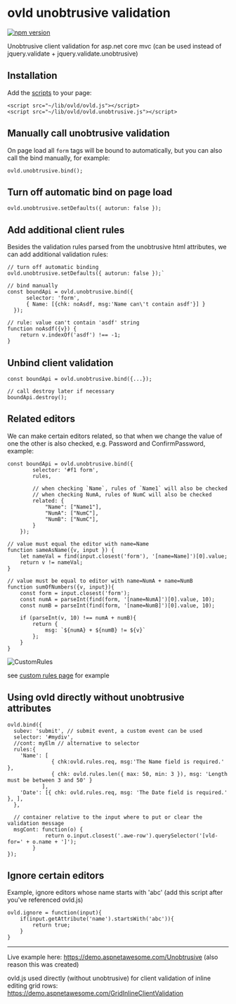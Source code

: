 # ovld unobtrusive validation
[![npm version](https://img.shields.io/npm/v/ovld.svg?style=flat)](https://www.npmjs.com/package/ovld)


Unobtrusive client validation for asp.net core mvc
(can be used instead of jquery.validate + jquery.validate.unobtrusive)

## Installation
Add the [scripts](https://github.com/omuleanu/ovld-unobtrusive/tree/main/dist) to your page:
```
<script src="~/lib/ovld/ovld.js"></script>
<script src="~/lib/ovld/ovld.unobtrusive.js"></script>
```
## Manually call unobtrusive validation
On page load all `form` tags will be bound to automatically, but you can also call the bind manually, for example:
```
ovld.unobtrusive.bind();
```
## Turn off automatic bind on page load
```
ovld.unobtrusive.setDefaults({ autorun: false });
```
## Add additional client rules 
Besides the validation rules parsed from the unobtrusive html attributes, we can add additional validation rules:
```
// turn off automatic binding
ovld.unobtrusive.setDefaults({ autorun: false });`

// bind manually 
const boundApi = ovld.unobtrusive.bind({
      selector: 'form',
      { Name: [{chk: noAsdf, msg:'Name can\'t contain asdf'}] }
  });

// rule: value can't contain 'asdf' string
function noAsdf({v}) {
    return v.indexOf('asdf') !== -1;
}
```
## Unbind client validation
```
const boundApi = ovld.unobtrusive.bind({...});

// call destroy later if necessary
boundApi.destroy();
```
## Related editors
We can make certain editors related, so that when we change the value of one the other is also checked, e.g. Password and ConfirmPassword, example:
```
const boundApi = ovld.unobtrusive.bind({
        selector: '#f1 form',
        rules,

        // when checking `Name`, rules of `Name1` will also be checked
        // when checking NumA, rules of NumC will also be checked
        related: {
            "Name": ["Name1"],
            "NumA": ["NumC"],
            "NumB": ["NumC"],
        }
    });

// value must equal the editor with name=Name
function sameAsName({v, input }) {
    let nameVal = find(input.closest('form'), '[name=Name]')[0].value;
    return v != nameVal;
}

// value must be equal to editor with name=NumA + name=NumB
function sumOfNumbers({v, input}){
    const form = input.closest('form');
    const numA = parseInt(find(form, '[name=NumA]')[0].value, 10);
    const numB = parseInt(find(form, '[name=NumB]')[0].value, 10);

    if (parseInt(v, 10) !== numA + numB){
        return {
            msg: `${numA} + ${numB} != ${v}`
        };
    }
}
```
![CustomRules](https://github.com/user-attachments/assets/08ece984-57c8-463f-b1fd-3ff85f9c1fd2)

see [custom rules page](https://github.com/omuleanu/ovld-unobtrusive/blob/main/samples/OvldUnobsVld1/OvldUnobsVld1/Views/Home/CustomRules.cshtml) for example
## Using ovld directly without unobtrusive attributes
```
ovld.bind({
  subev: 'submit', // submit event, a custom event can be used
  selector: '#mydiv',
  //cont: myElm // alternative to selector
  rules:{
    'Name': [
              { chk:ovld.rules.req, msg:'The Name field is required.' },
              { chk: ovld.rules.len({ max: 50, min: 3 }), msg: 'Length must be between 3 and 50' }
           ],
    'Date': [{ chk: ovld.rules.req, msg: 'The Date field is required.' }, ],
  },

  // container relative to the input where to put or clear the validation message
  msgCont: function(o) {
            return o.input.closest('.awe-row').querySelector('[vld-for=' + o.name + ']');            
        }
});
```
## Ignore certain editors
Example, ignore editors whose name starts with 'abc' (add this script after you've referenced ovld.js)
```
ovld.ignore = function(input){
    if(input.getAttribute('name').startsWith('abc')){
        return true;
    }
}
```
---
Live example here: https://demo.aspnetawesome.com/Unobtrusive 
(also reason this was created)

ovld.js used directly (without unobtrusive) for client validation of inline editing grid rows:
https://demo.aspnetawesome.com/GridInlineClientValidation

